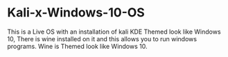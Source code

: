 # Kali-x-Windows-10-OS
This is a Live OS with an installation of kali KDE Themed look like Windows 10, There is wine installed on it and this allows you to run windows programs. Wine is Themed look like Windows 10.
